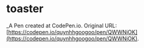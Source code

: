 # toaster
 _A Pen created at CodePen.io. Original URL: [https://codepen.io/quynhhgoogoo/pen/QWWNjOK](https://codepen.io/quynhhgoogoo/pen/QWWNjOK).

 
